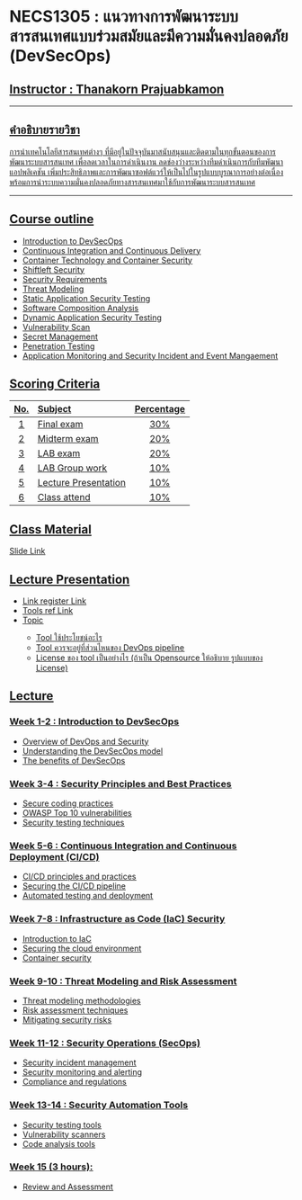 # NECS1305 : แนวทางการพัฒนาระบบสารสนเทศแบบร่วมสมัยและมีความมั่นคงปลอดภัย (DevSecOps)

## <u> Instructor : Thanakorn Prajuabkamon<u>
___
## คำอธิบายรายวิชา
การนำเทคโนโลยีสารสนเทศต่างๆ ที่มีอยู่ในปัจจุบันมาสนับสนุนและติดตามในทุกขั้นตอนของการพัฒนาระบบสารสนเทศ เพื่อลดเวลาในการดำเนินงาน ลดช่องว่างระหว่างทีมดำเนินการกับทีมพัฒนาแอปพลิเคชัน เพิ่มประสิทธิภาพและการพัฒนาซอฟต์แวร์ให้เป็นไปในรูปแบบบูรณาการอย่างต่อเนื่อง พร้อมการนำระบบความมั่นคงปลอดภัยทางสารสนเทศมาใช้กับการพัฒนาระบบสารสนเทศ

___

## <u>Course outline<u>
-   Introduction to DevSecOps
-   Continuous Integration and Continuous Delivery
-   Container Technology and Container Security
-   Shiftleft Security
-   Security Requirements
-   Threat Modeling
-   Static Application Security Testing
-   Software Composition Analysis
-   Dynamic Application Security Testing
-   Vulnerability Scan
-   Secret Management
-   Penetration Testing
-   Application Monitoring and Security Incident and Event Mangaement

## <u>Scoring Criteria<u>

| No.   |      Subject      |  Percentage |
|:----------:|:-------------|:------:|
| 1 |  Final exam   |   30%  |
| 2 |  Midterm exam |   20%  |
| 3 |  LAB exam |   20%  |
| 4 |  LAB Group work   |   10%  |
| 5 |  Lecture Presentation |   10%  |
| 6 |  Class attend |   10%  |

## <u>Class Material<u>
Slide [Link](https://drive.google.com/drive/folders/1y8sIRnEyANl8b0N7At7XYive93vtCcsK?usp=share_link)

## <u>Lecture Presentation<u>
-   Link register [Link](https://docs.google.com/spreadsheets/d/1HzgVqBSQaW3XRNKtT431gZ_53hwLYYIYk0qEDF6yJKc/edit?usp=sharing)
-   Tools ref [Link](https://digital.ai/learn/devops-periodic-table/)
-   <u>Topic<u>
    -   Tool ใช้ประโยชน์อะไร
    -   Tool ควรจะอยู่ที่ส่วนไหนของ DevOps pipeline
    -   License ของ tool เป็นอย่างไร (ถ้าเป็น Opensource ให้อธิบาย รูปแบบของ License)


## Lecture ##

### Week 1-2 : Introduction to DevSecOps
-   Overview of DevOps and Security
-   Understanding the DevSecOps model
-   The benefits of DevSecOps

### Week 3-4 : Security Principles and Best Practices
-   Secure coding practices
-   OWASP Top 10 vulnerabilities
-   Security testing techniques

### Week 5-6 : Continuous Integration and Continuous Deployment (CI/CD)
-   CI/CD principles and practices
-   Securing the CI/CD pipeline
-   Automated testing and deployment

### Week 7-8 : Infrastructure as Code (IaC) Security
-   Introduction to IaC
-   Securing the cloud environment
-   Container security

### Week 9-10 : Threat Modeling and Risk Assessment
-   Threat modeling methodologies
-   Risk assessment techniques
-   Mitigating security risks

### Week 11-12 : Security Operations (SecOps)
-   Security incident management
-   Security monitoring and alerting
-   Compliance and regulations

### Week 13-14 : Security Automation Tools
-   Security testing tools
-   Vulnerability scanners
-   Code analysis tools

### Week 15 (3 hours): 
-   Review and Assessment

